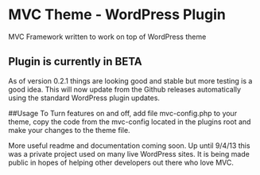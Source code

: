 MVC Theme - WordPress Plugin
==============================

MVC Framework written to work on top of WordPress theme

## Plugin is currently in BETA
As of version 0.2.1 things are looking good and stable but more testing is a good idea. This will now update from the Github releases automatically using the standard WordPress plugin updates.



##Usage
To Turn features on and off, add file mvc-config.php to your theme, copy the code from the mvc-config located in the plugins root and make your changes to the theme file.

More useful readme and documentation coming soon. Up until 9/4/13 this was a private project used on many live 
WordPress sites. It is being made public in hopes of helping other developers out there who love MVC.



